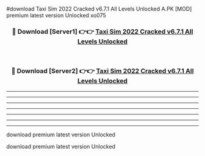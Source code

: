 #download Taxi Sim 2022 Cracked v6.7.1 All Levels Unlocked A.PK [MOD] premium latest version Unlocked xo075 



<div align="center">
<h3>🔴 Download [Server1] 👉👉 <a href="https://download1apk.web.app/">Taxi Sim 2022 Cracked v6.7.1 All Levels Unlocked</a></h3><br>

<h3>🔴 Download [Server2] 👉👉 <a href="https://download1apk.web.app/">Taxi Sim 2022 Cracked v6.7.1 All Levels Unlocked</a></h3>
</div>





----------------------------------------------------------

----------------------------------------------------------

----------------------------------------------------------

----------------------------------------------------------

----------------------------------------------------------

----------------------------------------------------------

----------------------------------------------------------

download premium latest version Unlocked

download premium latest version Unlocked
